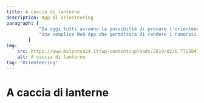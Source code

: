 ```yaml
---
title: A caccia di lanterne
description: App di orienteering
paragraph: [
            "Da oggi tutti avranno la possibiltà di provare l'orienteering (e perdersi un pò nei boschi dietro casa.. o forse no..).",
            "Una semplice Web-App che permetterà di rendere i numerosi percorsi fissi in giro per l'Italia e non solo, molto più attraenti e verosimili a quella che è la vera essenza di questo sport"
        ]
img: 
    src: https://www.malpensa24.it/wp-content/uploads/2019/02/O_772304777d.jpg
    alt: A caccia di lanterne
tag: 'Orienteering'
---
```


# A caccia di lanterne